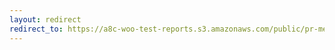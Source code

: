 ```yaml
---
layout: redirect
redirect_to: https://a8c-woo-test-reports.s3.amazonaws.com/public/pr-merge/40027/e2e/index.html
---
```

